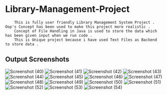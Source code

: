 # Library-Management-Project
        This is fully user friendly Library Management System Project . Oop's Concept has been used to make this project more realistic . 
        Concept of File Handling in Java is used to store the data which has been given input when we run code . 
        This is Unique project because i have used Text Files as Backend to store data .
        
        
## Output Screenshots

![Screenshot (40)](https://user-images.githubusercontent.com/103045206/172562488-ef9d9aad-c283-4c42-9471-4ce9b1d7e7c5.png)
![Screenshot (41)](https://user-images.githubusercontent.com/103045206/172562576-91f4480d-87c5-4a85-8428-204ee2411a46.png)
![Screenshot (42)](https://user-images.githubusercontent.com/103045206/172562804-8c9e2c2a-68e4-41ba-9468-b2b5226f486a.png)
![Screenshot (43)](https://user-images.githubusercontent.com/103045206/172562824-63d61f89-8a0e-4d1c-9b01-ac03ac668f74.png)
![Screenshot (44)](https://user-images.githubusercontent.com/103045206/172562855-83fad670-ef7e-43cf-8b23-0b95dcce1cc2.png)
![Screenshot (45)](https://user-images.githubusercontent.com/103045206/172562895-4be23a4b-f7e1-4706-8f1c-8a12156f410f.png)
![Screenshot (46)](https://user-images.githubusercontent.com/103045206/172562912-6973b03a-e7b5-4502-a161-d57fa6cf8767.png)
![Screenshot (47)](https://user-images.githubusercontent.com/103045206/172562933-99bb01ae-c5a2-42d2-aba0-d953eca62c43.png)
![Screenshot (48)](https://user-images.githubusercontent.com/103045206/172562946-bbfca44b-caa2-4b62-97a7-98342a420f32.png)
![Screenshot (49)](https://user-images.githubusercontent.com/103045206/172562963-7824ad44-ebb0-4a3a-aa8e-d693878fda0f.png)
![Screenshot (50)](https://user-images.githubusercontent.com/103045206/172563000-9881cb68-0bd3-4b66-bbf8-d1d411f444e3.png)
![Screenshot (51)](https://user-images.githubusercontent.com/103045206/172563024-e08b5afd-abf2-434b-8da5-1774b00e9b31.png)
![Screenshot (52)](https://user-images.githubusercontent.com/103045206/172563043-a6b35175-fe2e-49d6-8be1-2140c386b13f.png)
![Screenshot (53)](https://user-images.githubusercontent.com/103045206/172563066-c4308713-6121-4d65-87bd-92af9b8fd949.png)
![Screenshot (54)](https://user-images.githubusercontent.com/103045206/172563092-6515b041-5f42-46bc-8cbe-002438bc68e7.png)

